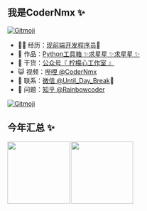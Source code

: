 ## 我是CoderNmx ✨
<a href="https://gitmoji.dev">
  <img src="https://img.shields.io/badge/gitmoji-%20😜%20😍-FFDD67.svg?style=flat-square" alt="Gitmoji">
</a>

<!--- 🐧 👬-->
- 👨‍💻 经历：<a href="" target="_blank">现前端开发程序员</a>🐧
- 🏡 作品：<a href="https://github.com/codernmx/pycode" target="_blank">Python工具箱 ✨</a><a href="https://github.com/codernmx/pycode" target="_blank">求星星 ✨</a><a href="" target="_blank">求星星 ✨</a>
- 🌱 干货：<a href="" target="_blank">公众号『 柠檬心工作室 』</a>
- 😺 视频：<a href="" target="_blank">哔哩 @CoderNmx</a>
- 💬 联系：<a href="" target="_blank">微信 @Until_Day_Break</a>👬
- 🤔 问题：<a href="" target="_blank">知乎 @Rainbowcoder</a>
<a href="https://gitmoji.dev">
  <img src="https://img.shields.io/badge/gitmoji-%20😜%20😍-FFDD67.svg?style=flat-square" alt="Gitmoji">
</a>

## 今年汇总 ✨

<!---<img align="" height="137px" src="https://github-readme-stats.vercel.app/api?username=codernmx&hide_title=true&hide_border=true&show_icons=true&include_all_commits=true&line_height=21&bg_color=0,EC6C6C,FFD479,FFFC79,73FA79&theme=graywhite&locale=cn" />
-->
<img align="left" height="140px" src="https://github-readme-stats.vercel.app/api?username=codernmx&show_icons=true&icon_color=CE1D2D&text_color=718096&bg_color=ffffff&hide_title=true" />

<img align="left" height="140px" src="https://github-readme-stats.vercel.app/api/top-langs/?username=codernmx&hide_title=true&layout=compact&locale=cn" />

